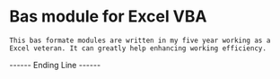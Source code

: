 # Bas module for Excel VBA
	
	This bas formate modules are written in my five year working as a Excel veteran. It can greatly help enhancing working efficiency.

------ Ending Line ------
